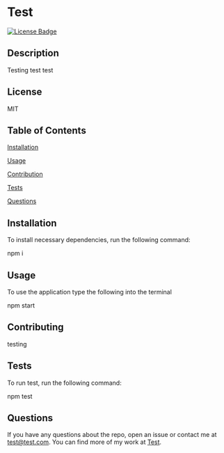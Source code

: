 
  # Test
  [![License Badge](https://img.shields.io/badge/License-MIT-blue)](LICENSE)

  ## Description
  
  Testing test test

  ## License
  
  MIT
  
  ## Table of Contents

  [Installation](#installation)

  [Usage](#usage)

  [Contribution](#contribution)

  [Tests](#tests)

  [Questions](#questions)

  ## Installation

  To install necessary dependencies, run the following command:
  
  npm i
  
  ## Usage

  To use the application type the following into the terminal
  
  npm start

  ## Contributing
  
  testing
  
  ## Tests
  
  To run test, run the following command:
  
  npm test
  
  ## Questions
  
  If you have any questions about the repo, open an issue or contact me at test@test.com. You can find more of my work at [Test](https//github.com/Test/).
    